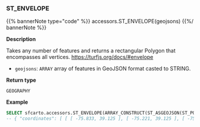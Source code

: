 ### ST_ENVELOPE

{{% bannerNote type="code" %}}
accessors.ST_ENVELOPE(geojsons)
{{%/ bannerNote %}}

**Description**

Takes any number of features and returns a rectangular Polygon that encompasses all vertices. https://turfjs.org/docs/#envelope

* `geojsons`: `ARRAY` array of features in GeoJSON format casted to STRING.

**Return type**

`GEOGRAPHY`

**Example**

``` sql
SELECT sfcarto.accessors.ST_ENVELOPE(ARRAY_CONSTRUCT(ST_ASGEOJSON(ST_POINT(-75.833, 39.284))::STRING, ST_ASGEOJSON(ST_POINT(-75.6, 39.984))::STRING, ST_ASGEOJSON(ST_POINT(-75.221, 39.125))::STRING));
-- { "coordinates": [ [ [ -75.833, 39.125 ], [ -75.221, 39.125 ], [ -75.221, 39.984 ], ...
```